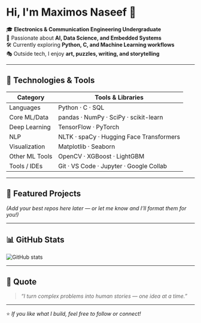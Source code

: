 # Hi, I'm Maximos Naseef 👋

🎓 **Electronics & Communication Engineering Undergraduate**  
🤖 Passionate about **AI, Data Science, and Embedded Systems**  
🛠 Currently exploring **Python, C, and Machine Learning workflows**  
🎭 Outside tech, I enjoy **art, puzzles, writing, and storytelling**

---

## 🔧 Technologies & Tools

| Category        | Tools & Libraries |
|----------------|------------------|
| Languages       | Python · C · SQL |
| Core ML/Data    | pandas · NumPy · SciPy · scikit-learn |
| Deep Learning   | TensorFlow · PyTorch |
| NLP             | NLTK · spaCy · Hugging Face Transformers |
| Visualization   | Matplotlib · Seaborn |
| Other ML Tools  | OpenCV · XGBoost · LightGBM |
| Tools / IDEs    | Git · VS Code · Jupyter · Google Collab |

---

## 📌 Featured Projects

*(Add your best repos here later — or let me know and I’ll format them for you!)*

---

## 📊 GitHub Stats

![GitHub stats](https://github-readme-stats.vercel.app/api?username=maxemosnassef-dotcom&show_icons=true&hide_border=true)

---

## 💬 Quote

> *“I turn complex problems into human stories — one idea at a time.”*

---

⭐ *If you like what I build, feel free to follow or connect!*
